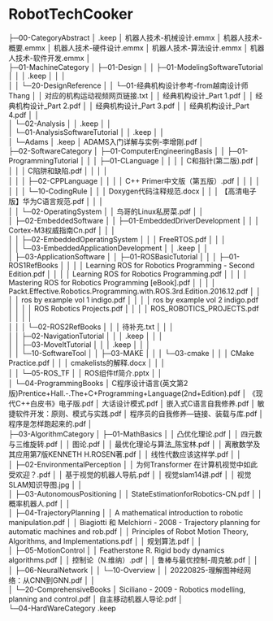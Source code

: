 # RobotTechCooker

  
├─00-CategoryAbstract
│      .keep
│      机器人技术-机械设计.emmx
│      机器人技术-概要.emmx
│      机器人技术-硬件设计.emmx
│      机器人技术-算法设计.emmx
│      机器人技术-软件开发.emmx
│      
├─01-MachineCategory
│  ├─01-Design
│  │  ├─01-ModelingSoftwareTutorial
│  │  │      .keep
│  │  │      
│  │  └─20-DesignReference
│  │      └─01-经典机构设计参考-from越南设计师Thang
│  │              对应的机构运动视频网页链接.txt
│  │              经典机构设计_Part 1.pdf
│  │              经典机构设计_Part 2.pdf
│  │              经典机构设计_Part 3.pdf
│  │              经典机构设计_Part 4.pdf
│  │              
│  └─02-Analysis
│      │  .keep
│      │  
│      └─01-AnalysisSoftwareTutorial
│          │  .keep
│          │  
│          └─Adams
│                  .keep
│                  ADAMS入门详解与实例-李增刚.pdf
│                  
├─02-SoftwareCategory
│  ├─01-ComputerEngineeringBasis
│  │  ├─01-ProgrammingTutorial
│  │  │  ├─01-CLanguage
│  │  │  │      C和指针(第二版).pdf
│  │  │  │      C陷阱和缺陷.pdf
│  │  │  │      
│  │  │  ├─02-CPPLanguage
│  │  │  │      C++  Primer中文版（第五版）.pdf
│  │  │  │      
│  │  │  └─10-CodingRule
│  │  │          Doxygen代码注释规范.docx
│  │  │          【高清电子版】华为C语言规范.pdf
│  │  │          
│  │  └─02-OperatingSystem
│  │          鸟哥的Linux私房菜.pdf
│  │          
│  ├─02-EmbeddedSoftware
│  │  ├─01-EmbeddedDriverDevelopment
│  │  │      Cortex-M3权威指南Cn.pdf
│  │  │      
│  │  ├─02-EmbeddedOperatingSystem
│  │  │      FreeRTOS.pdf
│  │  │      
│  │  └─03-EmbeddedApplicationDevelopment
│  │          .keep
│  │          
│  ├─03-ApplicationSoftware
│  │  ├─01-ROSBasicTutorial
│  │  │  ├─01-ROS1RefBooks
│  │  │  │      Learning ROS for Robotics Programming - Second Edition.pdf
│  │  │  │      Learning ROS for Robotics Programming.pdf
│  │  │  │      Mastering ROS for Robotics Programming [eBook].pdf
│  │  │  │      Packt.Effective.Robotics.Programming.with.ROS.3rd.Edition.2016.12.pdf
│  │  │  │      ros by example vol 1 indigo.pdf
│  │  │  │      ros by example vol 2 indigo.pdf
│  │  │  │      ROS Robotics Projects.pdf
│  │  │  │      ROS_ROBOTICS_PROJECTS.pdf
│  │  │  │      
│  │  │  └─02-ROS2RefBooks
│  │  │          待补充.txt
│  │  │          
│  │  ├─02-NavigationTutorial
│  │  │      .keep
│  │  │      
│  │  ├─03-MoveItTutorial
│  │  │      .keep
│  │  │      
│  │  └─10-SoftwareTool
│  │      ├─03-MAKE
│  │      │  └─03-cmake
│  │      │          CMake Practice.pdf
│  │      │          cmakelists的解释.docx
│  │      │          
│  │      └─05-ROS_TF
│  │              ROS组件tf简介.pptx
│  │              
│  └─04-ProgrammingBooks
│          C程序设计语言(英文第2版)Prentice+Hall.-.The+C+Programming+Language(2nd+Edition).pdf
│          《现代C++白皮书》电子版.pdf
│          大话设计模式.pdf
│          嵌入式C语言自我修养.pdf
│          敏捷软件开发：原则、模式与实践.pdf
│          程序员的自我修养—链接、装载与库.pdf
│          程序是怎样跑起来的.pdf
│          
├─03-AlgorithmCategory
│  ├─01-MathBasics
│  │      凸优化理论.pdf
│  │      四元数与三维旋转.pdf
│  │      图论.pdf
│  │      最优化理论与算法_陈宝林.pdf
│  │      离散数学及其应用第7版KENNETH H.ROSEN著.pdf
│  │      线性代数应该这样学.pdf
│  │      
│  ├─02-EnvironmentalPerception
│  │      为何Transformer 在计算机视觉中如此受欢迎？.pdf
│  │      基于视觉的机器人导航.pdf
│  │      视觉slam14讲.pdf
│  │      视觉SLAM知识导图.jpg
│  │      
│  ├─03-AutonomousPositioning
│  │      StateEstimationforRobotics-CN.pdf
│  │      概率机器人.pdf
│  │      
│  ├─04-TrajectoryPlanning
│  │      A mathematical introduction to robotic manipulation.pdf
│  │      Biagiotti 和 Melchiorri - 2008 - Trajectory planning for automatic machines and rob.pdf
│  │      Principles of Robot Motion Theory, Algorithms, and Implementations.pdf
│  │      规划算法.pdf
│  │      
│  ├─05-MotionControl
│  │      Featherstone R. Rigid body dynamics algorithms.pdf
│  │      控制论（N.维纳）.pdf
│  │      鲁棒与最优控制-周克敏.pdf
│  │      
│  ├─06-NeuralNetwork
│  │  └─10-Overview
│  │          20220825-理解图神经网络：从CNN到GNN.pdf
│  │          
│  └─20-ComprehensiveBooks
│          Siciliano - 2009 - Robotics modelling, planning and control.pdf
│          自主移动机器人导论.pdf
│          
└─04-HardWareCategory
        .keep
        
